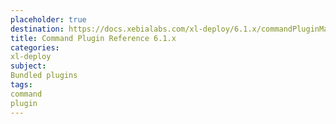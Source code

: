 ```yaml
---
placeholder: true
destination: https://docs.xebialabs.com/xl-deploy/6.1.x/commandPluginManual.html
title: Command Plugin Reference 6.1.x
categories:
xl-deploy
subject:
Bundled plugins
tags:
command
plugin
---
```

